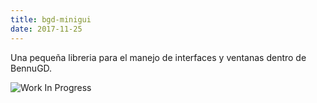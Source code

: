```yaml
---
title: bgd-minigui
date: 2017-11-25
---
```


Una pequeña libreria para el manejo de interfaces y ventanas dentro de BennuGD.

![Work In Progress](/img/wip.jpg)